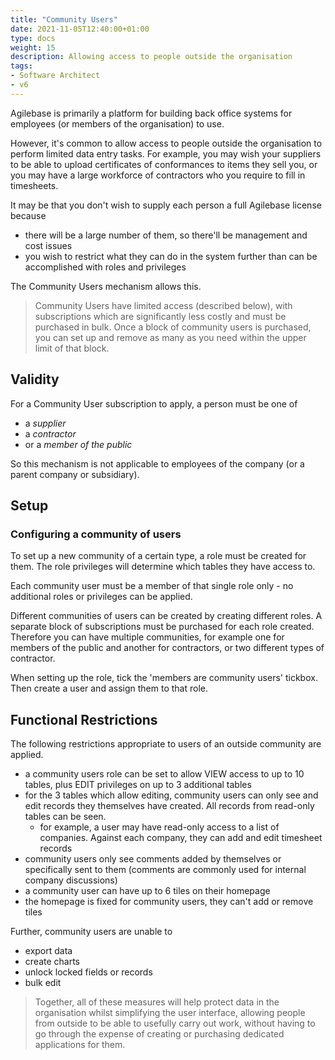 ```yaml
---
title: "Community Users"
date: 2021-11-05T12:40:00+01:00
type: docs
weight: 15
description: Allowing access to people outside the organisation
tags:
- Software Architect
- v6
---
```

Agilebase is primarily a platform for building back office systems for employees (or members of the organisation) to use.

However, it's common to allow access to people outside the organisation to perform limited data entry tasks. For example, you may wish your suppliers to be able to upload certificates of conformances to items they sell you, or you may have a large workforce of contractors who you require to fill in timesheets.

It may be that you don't wish to supply each person a full Agilebase license because
* there will be a large number of them, so there'll be management and cost issues
* you wish to restrict what they can do in the system further than can be accomplished with roles and privileges

The Community Users mechanism allows this.

> Community Users have limited access (described below), with subscriptions which are significantly less costly and must be purchased in bulk. Once a block of community users is purchased, you can set up and remove as many as you need within the upper limit of that block.

## Validity
For a Community User subscription to apply, a person must be one of
* a *supplier*
* a *contractor*
* or a *member of the public*

So this mechanism is not applicable to employees of the company (or a parent company or subsidiary).

## Setup
### Configuring a community of users
To set up a new community of a certain type, a role must be created for them. The role privileges will determine which tables they have access to.

Each community user must be a member of that single role only - no additional roles or privileges can be applied.

Different communities of users can be created by creating different roles. A separate block of subscriptions must be purchased for each role created. Therefore you can have multiple communities, for example one for members of the public and another for contractors, or two different types of contractor.

When setting up the role, tick the 'members are community users' tickbox. Then create a user and assign them to that role.

## Functional Restrictions
The following restrictions appropriate to users of an outside community are applied.

* a community users role can be set to allow VIEW access to up to 10 tables, plus EDIT privileges on up to 3 additional tables
* for the 3 tables which allow editing, community users can only see and edit records they themselves have created. All records from read-only tables can be seen.
    * for example, a user may have read-only access to a list of companies. Against each company, they can add and edit timesheet records
* community users only see comments added by themselves or specifically sent to them (comments are commonly used for internal company discussions)
* a community user can have up to 6 tiles on their homepage
* the homepage is fixed for community users, they can't add or remove tiles

Further, community users are unable to 
* export data
* create charts
* unlock locked fields or records
* bulk edit

> Together, all of these measures will help protect data in the organisation whilst simplifying the user interface, allowing people from outside to be able to usefully carry out work, without having to go through the expense of creating or purchasing dedicated applications for them.
